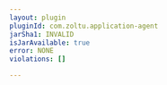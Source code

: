```yaml
---
layout: plugin
pluginId: com.zoltu.application-agent
jarSha1: INVALID
isJarAvailable: true
error: NONE
violations: []

---
```

